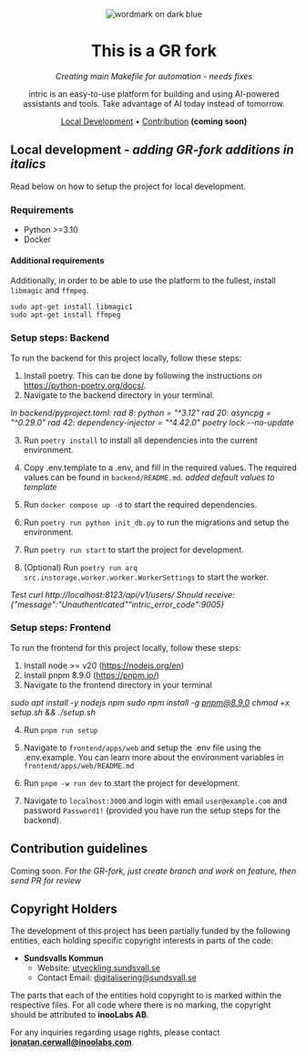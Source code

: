<div align="center">

![wordmark on dark blue](https://github.com/user-attachments/assets/67b9c7df-4fc7-4acb-9e54-8bdbd81ad9b9)

# This is a GR fork
*Creating main Makefile for automation - needs fixes*

intric is an easy-to-use platform for building and using AI-powered assistants and tools. Take advantage of AI today instead of tomorrow.

[Local Development](#local-development) • [Contribution](#contribution-guidelines) **(coming soon)**

</div>

## Local development - *adding GR-fork additions in italics*

Read below on how to setup the project for local development.

### Requirements

* Python >=3.10
* Docker

#### Additional requirements

Additionally, in order to be able to use the platform to the fullest, install `libmagic` and `ffmpeg`.

```
sudo apt-get install libmagic1
sudo apt-get install ffmpeg
```

### Setup steps: Backend

To run the backend for this project locally, follow these steps:

1. Install poetry. This can be done by following the instructions on https://python-poetry.org/docs/.
2. Navigate to the backend directory in your terminal.

*In backend/pyproject.toml:*
*rad 8: python = "^3.12"*
*rad 20: asyncpg = "^0.29.0"*
*rad 42: dependency-injector = "^4.42.0"*
*poetry lock --no-update*

3. Run `poetry install` to install all dependencies into the current environment.
4. Copy .env.template to a .env, and fill in the required values. The required values can be found in `backend/README.md`.
*added default values to template*

5. Run `docker compose up -d` to start the required dependencies.
6. Run `poetry run python init_db.py` to run the migrations and setup the environment.
7. Run `poetry run start` to start the project for development.
8. (Optional) Run `poetry run arq src.instorage.worker.worker.WorkerSettings` to start the worker.

*Test*
*curl http://localhost:8123/api/v1/users/*
*Should receive:*
*{"message":"Unauthenticated""intric_error_code":9005}*

### Setup steps: Frontend

To run the frontend for this project locally, follow these steps:

1. Install node >= v20 (https://nodejs.org/en)
2. Install pnpm 8.9.0 (https://pnpm.io/)
3. Navigate to the frontend directory in your terminal

*sudo apt install -y nodejs npm*
*sudo npm install -g pnpm@8.9.0*
*chmod +x setup.sh && ./setup.sh*

4. Run `pnpm run setup`
5. Navigate to `frontend/apps/web` and setup the .env file using the .env.example. You can learn more about the environment variables in `frontend/apps/web/README.md`

6. Run `pnpm -w run dev` to start the project for development.
7. Navigate to `localhost:3000` and login with email `user@example.com` and password `Password1!` (provided you have run the setup steps for the backend).

## Contribution guidelines

Coming soon.
*For the GR-fork, just create branch and work on feature, then send PR for review*

## Copyright Holders

The development of this project has been partially funded by the following entities, each holding specific copyright interests in parts of the code:

- **Sundsvalls Kommun**
  - Website: [utveckling.sundsvall.se](http://utveckling.sundsvall.se)
  - Contact Email: [digitalisering@sundsvall.se](mailto:digitalisering@sundsvall.se)

The parts that each of the entities hold copyright to is marked within the respective files. For all code where there is no marking, the copyright should be attributed to **inooLabs AB**.

For any inquiries regarding usage rights, please contact **jonatan.cerwall@inoolabs.com**.